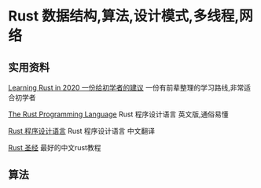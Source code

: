 # Rust 数据结构,算法,设计模式,多线程,网络
## 实用资料
[Learning Rust in 2020 一份给初学者的建议](https://github.com/pretzelhammer/rust-blog/blob/master/posts/translations/zh-hans/learning-rust-in-2020.md) 一份有前辈整理的学习路线,非常适合初学者

[The Rust Programming Language](https://doc.rust-lang.org/book/)
Rust 程序设计语言 英文版,通俗易懂

[Rust 程序设计语言](https://kaisery.github.io/trpl-zh-cn/)
Rust 程序设计语言 中文翻译

[Rust 圣经](https://course.rs/about-book.html) 最好的中文rust教程



## 算法